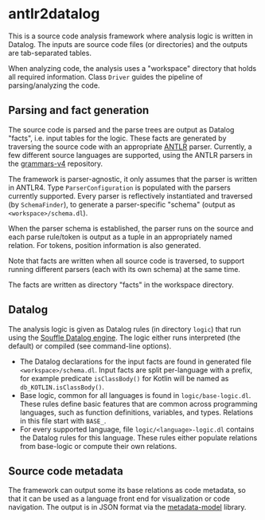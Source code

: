 # antlr2datalog

This is a source code analysis framework where analysis logic is
written in Datalog. The inputs are source code files (or directories)
and the outputs are tab-separated tables.

When analyzing code, the analysis uses a "workspace" directory that
holds all required information. Class `Driver` guides the pipeline of
parsing/analyzing the code.

## Parsing and fact generation

The source code is parsed and the parse trees are output as Datalog
"facts", i.e. input tables for the logic. These facts are generated by
traversing the source code with an appropriate
[ANTLR](https://www.antlr.org/) parser. Currently, a few different
source languages are supported, using the ANTLR parsers in the
[grammars-v4](https://github.com/antlr/grammars-v4) repository.

The framework is parser-agnostic, it only assumes that the parser is
written in ANTLR4. Type `ParserConfiguration` is populated with the
parsers currently supported. Every parser is reflectively instantiated
and traversed (by `SchemaFinder`), to generate a parser-specific
"schema" (output as `<workspace>/schema.dl`).

When the parser schema is established, the parser runs on the source
and each parse rule/token is output as a tuple in an appropriately
named relation. For tokens, position information is also generated.

Note that facts are written when all source code is traversed, to
support running different parsers (each with its own schema) at the
same time.

The facts are written as directory "facts" in the workspace directory.

## Datalog

The analysis logic is given as Datalog rules (in directory `logic`)
that run using the [Souffle Datalog
engine](https://github.com/souffle-lang/souffle/). The logic either
runs interpreted (the default) or compiled (see command-line options).

* The Datalog declarations for the input facts are found in generated
  file `<workspace>/schema.dl`. Input facts are split per-language
  with a prefix, for example predicate `isClassBody()` for Kotlin will
  be named as `db_KOTLIN.isClassBody()`.
* Base logic, common for all languages is found in
  `logic/base-logic.dl`. These rules define basic features that are
  common across programming languages, such as function definitions,
  variables, and types. Relations in this file start with `BASE_`.
* For every supported language, file `logic/<language>-logic.dl`
  contains the Datalog rules for this language. These rules either
  populate relations from base-logic or compute their own relations.

## Source code metadata

The framework can output some its base relations as code metadata, so
that it can be used as a language front end for visualization or code
navigation. The output is in JSON format via the
[metadata-model](https://github.com/clyze/metadata-model) library.

